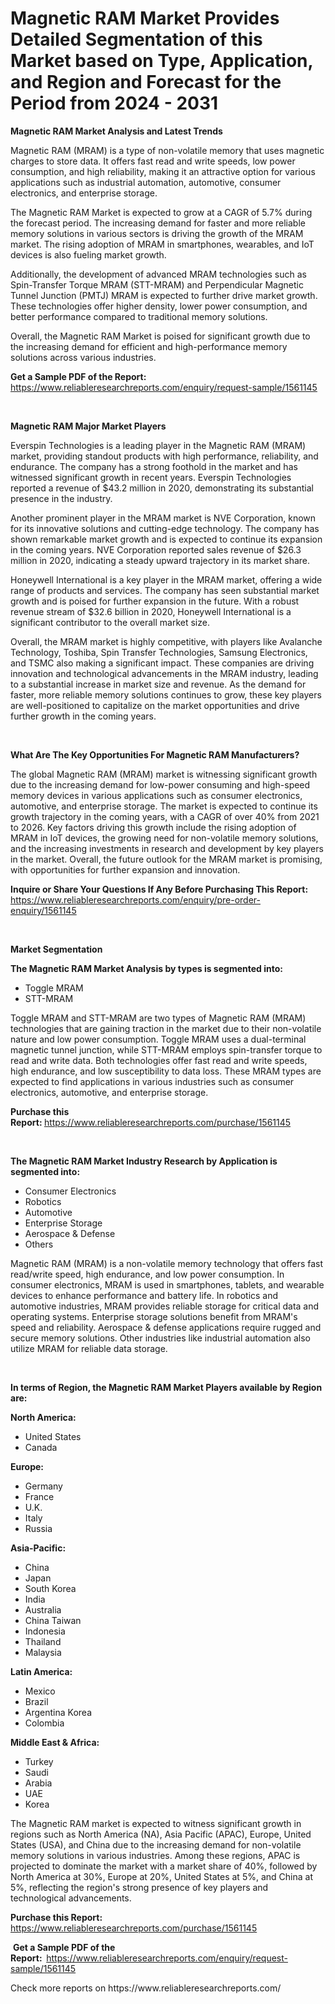 <p><h1>Magnetic RAM Market Provides Detailed Segmentation of this Market based on Type, Application, and Region and Forecast for the Period from 2024 - 2031</h1></p><p><strong>Magnetic RAM Market Analysis and Latest Trends</strong></p>
<p><p>Magnetic RAM (MRAM) is a type of non-volatile memory that uses magnetic charges to store data. It offers fast read and write speeds, low power consumption, and high reliability, making it an attractive option for various applications such as industrial automation, automotive, consumer electronics, and enterprise storage.</p><p>The Magnetic RAM Market is expected to grow at a CAGR of 5.7% during the forecast period. The increasing demand for faster and more reliable memory solutions in various sectors is driving the growth of the MRAM market. The rising adoption of MRAM in smartphones, wearables, and IoT devices is also fueling market growth.</p><p>Additionally, the development of advanced MRAM technologies such as Spin-Transfer Torque MRAM (STT-MRAM) and Perpendicular Magnetic Tunnel Junction (PMTJ) MRAM is expected to further drive market growth. These technologies offer higher density, lower power consumption, and better performance compared to traditional memory solutions.</p><p>Overall, the Magnetic RAM Market is poised for significant growth due to the increasing demand for efficient and high-performance memory solutions across various industries.</p></p>
<p><strong>Get a Sample PDF of the Report:&nbsp;</strong> <a href="https://www.reliableresearchreports.com/enquiry/request-sample/1561145">https://www.reliableresearchreports.com/enquiry/request-sample/1561145</a></p>
<p>&nbsp;</p>
<p><strong>Magnetic RAM Major Market Players</strong></p>
<p><p>Everspin Technologies is a leading player in the Magnetic RAM (MRAM) market, providing standout products with high performance, reliability, and endurance. The company has a strong foothold in the market and has witnessed significant growth in recent years. Everspin Technologies reported a revenue of $43.2 million in 2020, demonstrating its substantial presence in the industry.</p><p>Another prominent player in the MRAM market is NVE Corporation, known for its innovative solutions and cutting-edge technology. The company has shown remarkable market growth and is expected to continue its expansion in the coming years. NVE Corporation reported sales revenue of $26.3 million in 2020, indicating a steady upward trajectory in its market share.</p><p>Honeywell International is a key player in the MRAM market, offering a wide range of products and services. The company has seen substantial market growth and is poised for further expansion in the future. With a robust revenue stream of $32.6 billion in 2020, Honeywell International is a significant contributor to the overall market size.</p><p>Overall, the MRAM market is highly competitive, with players like Avalanche Technology, Toshiba, Spin Transfer Technologies, Samsung Electronics, and TSMC also making a significant impact. These companies are driving innovation and technological advancements in the MRAM industry, leading to a substantial increase in market size and revenue. As the demand for faster, more reliable memory solutions continues to grow, these key players are well-positioned to capitalize on the market opportunities and drive further growth in the coming years.</p></p>
<p>&nbsp;</p>
<p><strong>What Are The Key Opportunities For Magnetic RAM Manufacturers?</strong></p>
<p><p>The global Magnetic RAM (MRAM) market is witnessing significant growth due to the increasing demand for low-power consuming and high-speed memory devices in various applications such as consumer electronics, automotive, and enterprise storage. The market is expected to continue its growth trajectory in the coming years, with a CAGR of over 40% from 2021 to 2026. Key factors driving this growth include the rising adoption of MRAM in IoT devices, the growing need for non-volatile memory solutions, and the increasing investments in research and development by key players in the market. Overall, the future outlook for the MRAM market is promising, with opportunities for further expansion and innovation.</p></p>
<p><strong>Inquire or Share Your Questions If Any Before Purchasing This Report:</strong> <a href="https://www.reliableresearchreports.com/enquiry/pre-order-enquiry/1561145">https://www.reliableresearchreports.com/enquiry/pre-order-enquiry/1561145</a></p>
<p>&nbsp;</p>
<p><strong>Market Segmentation</strong></p>
<p><strong>The Magnetic RAM Market Analysis by types is segmented into:</strong></p>
<p><ul><li>Toggle MRAM</li><li>STT-MRAM</li></ul></p>
<p><p>Toggle MRAM and STT-MRAM are two types of Magnetic RAM (MRAM) technologies that are gaining traction in the market due to their non-volatile nature and low power consumption. Toggle MRAM uses a dual-terminal magnetic tunnel junction, while STT-MRAM employs spin-transfer torque to read and write data. Both technologies offer fast read and write speeds, high endurance, and low susceptibility to data loss. These MRAM types are expected to find applications in various industries such as consumer electronics, automotive, and enterprise storage.</p></p>
<p><strong>Purchase this Report:&nbsp;</strong><a href="https://www.reliableresearchreports.com/purchase/1561145">https://www.reliableresearchreports.com/purchase/1561145</a></p>
<p>&nbsp;</p>
<p><strong>The Magnetic RAM Market Industry Research by Application is segmented into:</strong></p>
<p><ul><li>Consumer Electronics</li><li>Robotics</li><li>Automotive</li><li>Enterprise Storage</li><li>Aerospace & Defense</li><li>Others</li></ul></p>
<p><p>Magnetic RAM (MRAM) is a non-volatile memory technology that offers fast read/write speed, high endurance, and low power consumption. In consumer electronics, MRAM is used in smartphones, tablets, and wearable devices to enhance performance and battery life. In robotics and automotive industries, MRAM provides reliable storage for critical data and operating systems. Enterprise storage solutions benefit from MRAM's speed and reliability. Aerospace & defense applications require rugged and secure memory solutions. Other industries like industrial automation also utilize MRAM for reliable data storage.</p></p>
<p>&nbsp;</p>
<p><strong>In terms of Region, the Magnetic RAM Market Players available by Region are:</strong></p>
<p>
    <p> <strong> North America: </strong>
        <ul>
            <li>United States</li>
            <li>Canada</li>
        </ul>
        </p> 
    <p> <strong> Europe: </strong>
        <ul>
            <li>Germany</li>
            <li>France</li>
            <li>U.K.</li>
            <li>Italy</li>
            <li>Russia</li>
        </ul>
        </p> 
    <p> <strong> Asia-Pacific: </strong>
        <ul>
            <li>China</li>
            <li>Japan</li>
            <li>South Korea</li>
            <li>India</li>
            <li>Australia</li>
            <li>China Taiwan</li>
            <li>Indonesia</li>
            <li>Thailand</li>
            <li>Malaysia</li>
        </ul>
        </p> 
    <p> <strong> Latin America: </strong>
        <ul>
            <li>Mexico</li>
            <li>Brazil</li>
            <li>Argentina Korea</li>
            <li>Colombia</li>
        </ul>
        </p> 
    <p> <strong> Middle East & Africa: </strong>
        <ul>
            <li>Turkey</li>
            <li>Saudi</li>
            <li>Arabia</li>
            <li>UAE</li>
            <li>Korea</li>
        </ul>
    </p>
    </p>
<p><p>The Magnetic RAM market is expected to witness significant growth in regions such as North America (NA), Asia Pacific (APAC), Europe, United States (USA), and China due to the increasing demand for non-volatile memory solutions in various industries. Among these regions, APAC is projected to dominate the market with a market share of 40%, followed by North America at 30%, Europe at 20%, United States at 5%, and China at 5%, reflecting the region's strong presence of key players and technological advancements.</p></p>
<p><strong>Purchase this Report: </strong><a href="https://www.reliableresearchreports.com/purchase/1561145">https://www.reliableresearchreports.com/purchase/1561145</a></p>
<p>&nbsp;<strong>Get a Sample PDF of the Report:&nbsp;&nbsp;</strong><a href="https://www.reliableresearchreports.com/enquiry/request-sample/1561145">https://www.reliableresearchreports.com/enquiry/request-sample/1561145</a></p>
<p><strong></strong></p>
<p>Check more reports on https://www.reliableresearchreports.com/</p>